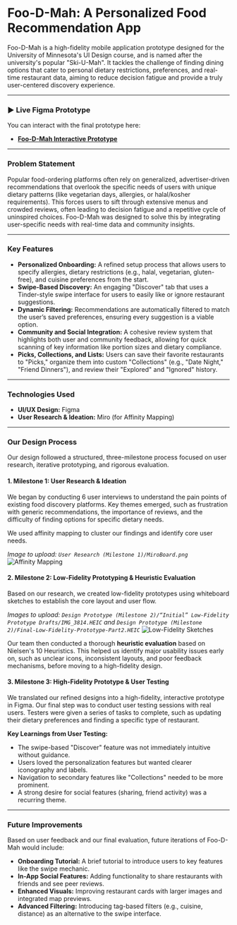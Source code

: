 # Foo-D-Mah: A Personalized Food Recommendation App

Foo-D-Mah is a high-fidelity mobile application prototype designed for the University of Minnesota's UI Design course, and is named after the university's popular "Ski-U-Mah". It tackles the challenge of finding dining options that cater to personal dietary restrictions, preferences, and real-time restaurant data, aiming to reduce decision fatigue and provide a truly user-centered discovery experience.

---

### **▶️ Live Figma Prototype**

You can interact with the final prototype here:

* **[Foo-D-Mah Interactive Prototype](https://www.figma.com/proto/vQjtalb6AOn9q6bJFsGARj/Milestone-2?node-id=17-697&p=f&t=jAfTs9GUlXioLEQR-1&scaling=scale-down&content-scaling=fixed&page-id=0%3A1&starting-point-node-id=17%3A697)**

---

### **Problem Statement**

Popular food-ordering platforms often rely on generalized, advertiser-driven recommendations that overlook the specific needs of users with unique dietary patterns (like vegetarian days, allergies, or halal/kosher requirements). This forces users to sift through extensive menus and crowded reviews, often leading to decision fatigue and a repetitive cycle of uninspired choices. Foo-D-Mah was designed to solve this by integrating user-specific needs with real-time data and community insights.

---

### **Key Features**

* **Personalized Onboarding:** A refined setup process that allows users to specify allergies, dietary restrictions (e.g., halal, vegetarian, gluten-free), and cuisine preferences from the start.
* **Swipe-Based Discovery:** An engaging "Discover" tab that uses a Tinder-style swipe interface for users to easily like or ignore restaurant suggestions.
* **Dynamic Filtering:** Recommendations are automatically filtered to match the user’s saved preferences, ensuring every suggestion is a viable option.
* **Community and Social Integration:** A cohesive review system that highlights both user and community feedback, allowing for quick scanning of key information like portion sizes and dietary compliance.
* **Picks, Collections, and Lists:** Users can save their favorite restaurants to "Picks," organize them into custom "Collections" (e.g., "Date Night," "Friend Dinners"), and review their "Explored" and "Ignored" history.

---

### **Technologies Used**

* **UI/UX Design:** Figma
* **User Research & Ideation:** Miro (for Affinity Mapping)

---

### **Our Design Process**

Our design followed a structured, three-milestone process focused on user research, iterative prototyping, and rigorous evaluation.

#### **1. Milestone 1: User Research & Ideation**

We began by conducting 6 user interviews to understand the pain points of existing food discovery platforms. Key themes emerged, such as frustration with generic recommendations, the importance of reviews, and the difficulty of finding options for specific dietary needs.

We used affinity mapping to cluster our findings and identify core user needs.

*Image to upload: `User Research (Milestone 1)/MiroBoard.png`*
![Affinity Mapping](<path_to_your_image/MiroBoard.png>)

#### **2. Milestone 2: Low-Fidelity Prototyping & Heuristic Evaluation**

Based on our research, we created low-fidelity prototypes using whiteboard sketches to establish the core layout and user flow.

*Images to upload: `Design Prototype (Milestone 2)/“Initial” Low-Fidelity Prototype Drafts/IMG_3814.HEIC` and `Design Prototype (Milestone 2)/Final-Low-Fidelity-Prototype-Part2.HEIC`*
![Low-Fidelity Sketches](<path_to_your_image/IMG_3814.HEIC>)

Our team then conducted a thorough **heuristic evaluation** based on Nielsen's 10 Heuristics. This helped us identify major usability issues early on, such as unclear icons, inconsistent layouts, and poor feedback mechanisms, before moving to a high-fidelity design.

#### **3. Milestone 3: High-Fidelity Prototype & User Testing**

We translated our refined designs into a high-fidelity, interactive prototype in Figma. Our final step was to conduct user testing sessions with real users. Testers were given a series of tasks to complete, such as updating their dietary preferences and finding a specific type of restaurant.

**Key Learnings from User Testing:**
* The swipe-based "Discover" feature was not immediately intuitive without guidance.
* Users loved the personalization features but wanted clearer iconography and labels.
* Navigation to secondary features like "Collections" needed to be more prominent.
* A strong desire for social features (sharing, friend activity) was a recurring theme.

---

### **Future Improvements**

Based on user feedback and our final evaluation, future iterations of Foo-D-Mah would include:
* **Onboarding Tutorial:** A brief tutorial to introduce users to key features like the swipe mechanic.
* **In-App Social Features:** Adding functionality to share restaurants with friends and see peer reviews.
* **Enhanced Visuals:** Improving restaurant cards with larger images and integrated map previews.
* **Advanced Filtering:** Introducing tag-based filters (e.g., cuisine, distance) as an alternative to the swipe interface.
